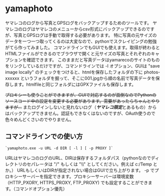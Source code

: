 # yamaphoto
ヤマレコのログから写真とGPSログをバックアップするためのツールです。
ヤマレコのログはヤマレコのメニューからcsv形式にバックアップできるのですが、写真とGPSログは手動で取得する必要があります。
特に写真の元サイズのデータを一つ一つ取ってくるのは大変なので、pythonでスクレイピングの勉強がてら作ってみました。
コマンドラインでもGUIでも使えます。取得が終わるとHTMLファイルができるのでブラウザで開くと元サイズの写真とそれぞれのキャプションを確認できます。
このままだと写真データはyamarecoのサイトのものをリンクしているだけですが、コマンドラインでは -l オプション、GUIは "save image locally" のチェックをつけると、htmlを保存したフォルダの下に photos-xxxxxx というフォルダを掘って、そこに001.jpgから順の名前で写真データを保存します。htmlfileと同じフォルダにはGPXファイルも保存します。

~~プロキシーも使うことができますが、GUIで対応するのが面倒なのでPythonのソースコード中の設定を変更する必要があります。需要があったらちゃんとやりますが…~~
またログインしないと見れないログ（***ヤマレコ限定***とあるもの）からはバックアップできません。認証もできなくはないのですが、OAuth使うので色々めんどくさいのでやりません。

## コマンドラインでの使い方

    `yamaphoto.exe -u URL -d DIR [ -l ] [ -p PROXY ]`

URLはヤマレコのログのURL、DIRは保存するフォルダパス（pythonなのでディレクトリのセパレータは "/" もしくは "\\\\" としてください。例えば c:/Temp とか。）
URLもしくいはDIRが指定されない場合はGUIで立ち上がります。
-p でプロキシーサーバーを指定できます。プロキシーサーバーは環境変数（HTTP_PXORY, HTTPS_PROXY, FTP_PROXY) でも設定することができます。（コマンドオプション優先）
